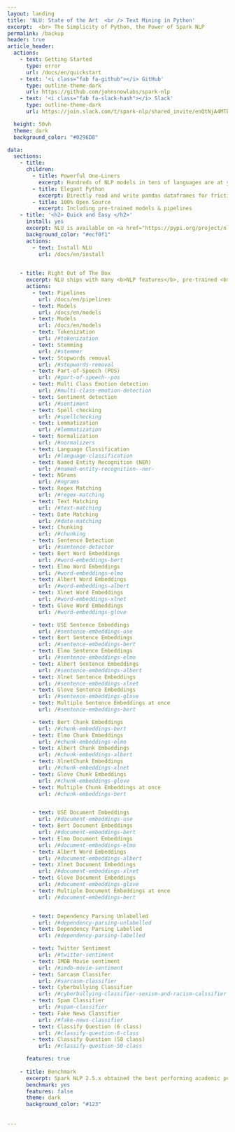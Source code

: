 ```yaml
---
layout: landing
title: 'NLU: State of the Art  <br /> Text Mining in Python'
excerpt:  <br> The Simplicity of Python, the Power of Spark NLP
permalink: /backup
header: true
article_header:
  actions:
    - text: Getting Started
      type: error
      url: /docs/en/quickstart    
    - text: '<i class="fab fa-github"></i> GitHub'
      type: outline-theme-dark
      url: https://github.com/johnsnowlabs/spark-nlp  
    - text: '<i class="fab fa-slack-hash"></i> Slack' 
      type: outline-theme-dark
      url: https://join.slack.com/t/spark-nlp/shared_invite/enQtNjA4MTE2MDI1MDkxLWVjNWUzOGNlODg1Y2FkNGEzNDQ1NDJjMjc3Y2FkOGFmN2Q3ODIyZGVhMzU0NGM3NzRjNDkyZjZlZTQ0YzY1N2I    

  height: 50vh
  theme: dark
  background_color: "#0296D8"

data:
  sections:
    - title: 
      children:
        - title: Powerful One-Liners
          excerpt: Hundreds of NLP models in tens of languages are at your fingertips with just one line of code
        - title: Elegant Python
          excerpt: Directly read and write pandas dataframes for frictionless integration with other libraries and existing ML pipelines   
        - title: 100% Open Source
          excerpt: Including pre-trained models & pipelines
    - title: '<h2> Quick and Easy </h2>'
      install: yes
      excerpt: NLU is available on <a href="https://pypi.org/project/nlu" target="_blank">PyPI</a>, <a href="https://anaconda.org/JohnSnowLabs/nlu" target="_blank">Conda</a>
      background_color: "#ecf0f1"
      actions:
        - text: Install NLU
          url: /docs/en/install
    

    - title: Right Out of The Box
      excerpt: NLU ships with many <b>NLP features</b>, pre-trained <b>models</b> and <b>pipelines</b> <br> It takes in Pandas and outputs <b> Pandas Dataframes </b> <br>  All in <u> <b> one line <b> </u> 
      actions:
        - text: Pipelines
          url: /docs/en/pipelines     
        - text: Models
          url: /docs/en/models
        - text: Models
          url: /docs/en/models
        - text: Tokenization
          url: /#tokenization
        - text: Stemming
          url: /#stemmer
        - text: Stopwords removal
          url: /#stopwords-removal
        - text: Part-of-Speech (POS) 
          url: /#part-of-speech--pos
        - text: Multi Class Emotion detection
          url: /#multi-class-emotion-detection
        - text: Sentiment detection
          url: /#sentiment
        - text: Spell checking 
          url: /#spellchecking
        - text: Lemmatization
          url: /#lemmatization
        - text: Normalization
          url: /#normalizers
        - text: Language Classification
          url: /#language-classification
        - text: Named Entity Recognition (NER)
          url: /#named-entity-recognition--ner-
        - text: NGrams 
          url: /#ngrams
        - text: Regex Matching
          url: /#regex-matching
        - text: Text Matching
          url: /#text-matching
        - text: Date Matching
          url: /#date-matching
        - text: Chunking
          url: /#chunking
        - text: Sentence Detection
          url: /#sentence-detector
        - text: Bert Word Embeddings 
          url: /#word-embeddings-bert
        - text: Elmo Word Embeddings 
          url: /#word-embeddings-elmo
        - text: Albert Word Embeddings 
          url: /#word-embeddings-albert
        - text: Xlnet Word Embeddings 
          url: /#word-embeddings-xlnet
        - text: Glove Word Embeddings 
          url: /#word-embeddings-glove

        - text: USE Sentence Embeddings 
          url: /#sentence-embeddings-use
        - text: Bert Sentence Embeddings 
          url: /#sentence-embeddings-bert
        - text: Elmo Sentence Embeddings 
          url: /#sentence-embeddings-elmo
        - text: Albert Sentence Embeddings 
          url: /#sentence-embeddings-albert
        - text: Xlnet Sentence Embeddings 
          url: /#sentence-embeddings-xlnet
        - text: Glove Sentence Embeddings 
          url: /#sentence-embeddings-glove
        - text: Multiple Sentence Embeddings at once
          url: /#sentence-embeddings-bert          

        - text: Bert Chunk Embeddings 
          url: /#chunk-embeddings-bert
        - text: Elmo Chunk Embeddings 
          url: /#chunk-embeddings-elmo
        - text: Albert Chunk Embeddings 
          url: /#chunk-embeddings-albert
        - text: XlnetChunk Embeddings 
          url: /#chunk-embeddings-xlnet
        - text: Glove Chunk Embeddings 
          url: /#chunk-embeddings-glove
        - text: Multiple Chunk Embeddings at once
          url: /#chunk-embeddings-bert          


        - text: USE Document Embeddings 
          url: /#document-embeddings-use
        - text: Bert Document Embeddings 
          url: /#document-embeddings-bert
        - text: Elmo Document Embeddings 
          url: /#document-embeddings-elmo
        - text: Albert Word Embeddings 
          url: /#document-embeddings-albert
        - text: Xlnet Document Embeddings 
          url: /#document-embeddings-xlnet
        - text: Glove Document Embeddings 
          url: /#document-embeddings-glove
        - text: Multiple Document Embeddings at once
          url: /#document-embeddings-bert          


        - text: Dependency Parsing Unlabelled
          url: /#dependency-parsing-unlabelled
        - text: Dependency Parsing Labelled
          url: /#dependency-parsing-labelled          

        - text: Twitter Sentiment
          url: /#twitter-sentiment          
        - text: IMDB Movie sentiment
          url: /#imdb-movie-sentiment          
        - text: Sarcasm Classifer
          url: /#sarcasm-classifier          
        - text: Cyberbullying Classifier
          url: /#cyberbullying-classifier-sexism-and-racism-calssifier          
        - text: Spam Classifier
          url: /#spam-classifier
        - text: Fake News Classifier
          url: /#fake-news-classifier          
        - text: Classify Question (6 class) 
          url: /#classify-question-6-class          
        - text: Classify Question (50 class)
          url: /#classify-question-50-class      

      features: true
    
    - title: Benchmark
      excerpt: Spark NLP 2.5.x obtained the best performing academic peer-reviewed results
      benchmark: yes
      features: false
      theme: dark
      background_color: "#123"
 
      
---
```

